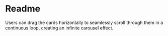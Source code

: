 # Readme

Users can drag the cards horizontally to seamlessly scroll through them in a continuous loop, creating an infinite carousel effect.
